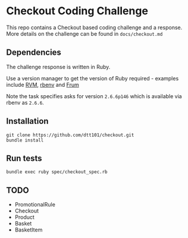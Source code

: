 # Checkout Coding Challenge

This repo contains a Checkout based coding challenge and a response. More details on the challenge can be found in `docs/checkout.md`

## Dependencies

The challenge response is written in Ruby.

Use a version manager to get the version of Ruby required - examples include [RVM](https://rvm.io/), [rbenv](https://github.com/rbenv/rbenv) and [Frum](https://github.com/tako8ki/frum)

Note the task specifies asks for version `2.6.6p146` which is available via rbenv as `2.6.6`.

## Installation

```
git clone https://github.com/dtt101/checkout.git
bundle install
```

## Run tests

```
bundle exec ruby spec/checkout_spec.rb
```

## TODO

- PromotionalRule
- Checkout
- Product
- Basket
- BasketItem
